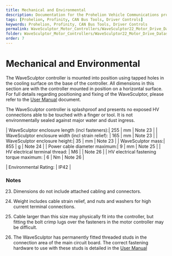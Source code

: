 ```yaml
---
title: Mechanical and Environmental
description: Documentation for the Prohelion Vehicle Communications protocol
tags: [Prohelion, Profinity, CAN Bus Tools, Driver Controls]
keywords: Prohelion, Profinity, CAN Bus Tools, Driver Controls
permalink: WaveSculptor_Motor_Controllers/WaveSculptor22_Motor_Drive_Datasheet/Mechanical_and_Environmental.html
folder: WaveSculptor_Motor_Controllers/WaveSculptor22_Motor_Drive_Datasheet
order: 7
---
```


# Mechanical and Environmental

The WaveSculptor controller is mounted into position using tapped holes in the cooling surface on the base of the controller.  All dimensions in this section are with the controller mounted in position on a horizontal surface.  For full details regarding positioning and fixing of the WaveSculptor, please refer to the [User Manual](http://localhost:4000/WaveSculptor_Motor_Controllers/WaveSculptor22_User_Manual/Overview.html) document.

The WaveSculptor controller is splashproof and presents no exposed HV connections able to be touched with a finger or tool.  It is not environmentally sealed against major water and dust ingress.  

| WaveSculptor enclosure length (incl fasteners):| 255 | mm | Note 23 |
| WaveSculptor enclosure width (incl strain relief): | 165 | mm | Note 23 |
| WaveSculptor enclosure height:| 35 | mm | Note 23 |
| WaveSculptor mass:| 855 | g | Note 24  |
| Power cable diameter maximum:| 9 | mm | Note 25 |
| HV electrical terminal thread: | M6 |  | Note 26 |
| HV electrical fastening torque maximum: | 6 | Nm | Note 26 |

| Environmental Rating: | IP42 | 

### Notes

23) Dimensions do not include attached cabling and connectors.

24) Weight includes cable strain relief, and nuts and washers for high current terminal connections.

25) Cable larger than this size may physically fit into the controller, but fitting the bolt crimp lugs over the fasteners in the motor controller may be difficult.

26) The WaveSculptor has permanently fitted threaded studs in the connection area of the main circuit board.  The correct fastening hardware to use with these studs is detailed in the [User Manual](http://localhost:4000/WaveSculptor_Motor_Controllers/WaveSculptor22_User_Manual/Overview.html)
